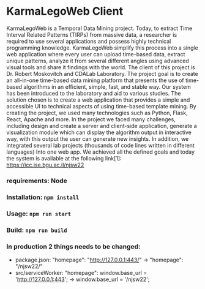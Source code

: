 # KarmaLegoWeb Client

KarmaLegoWeb is a Temporal Data Mining project. Today, to extract Time Interval Related Patterns (TIRPs) from massive data, a researcher is required to use several applications and possess highly technical programming knowledge. KarmaLegoWeb simplify this process into a single web application where every user can upload time-based data, extract unique patterns, analyze it from several different angles using advanced visual tools and share it findings with the world. The client of this project is Dr. Robert Moskovitch and CDALab Laboratory. The project goal is to create an all-in-one time-based data mining platform that presents the use of time-based algorithms in an efficient, simple, fast, and stable way. Our system has been introduced to the laboratory and aid to various studies. The solution chosen is to create a web application that provides a simple and accessible UI to technical aspects of using time-based template mining. By creating the project, we used many technologies such as Python, Flask, React, Apache and more. In the project we faced many challenges, including design and create a server and client-side application, generate a visualization module which can display the algorithm output in interactive way, with this output the user can generate new insights. In addition, we integrated several lab projects (thousands of code lines written in different languages) Into one web app. We achieved all the defined goals and today the system is available at the following link[1]:
https://icc.ise.bgu.ac.il/njsw22

### requirements: Node

### Installation: `npm install`

### Usage: `npm run start`

### Build: `npm run build`

### In production 2 things needs to be changed:

-   package.json: "homepage": "http://127.0.0.1:443/" -> "homepage": "/njsw22/"
-   src/serviceWorker: "homepage": window.base_url = 'http://127.0.0.1:443'; -> window.base_url = '/njsw22';
